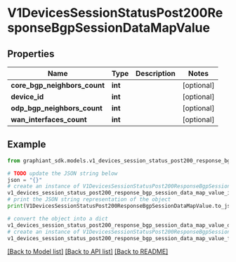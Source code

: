 # V1DevicesSessionStatusPost200ResponseBgpSessionDataMapValue


## Properties

Name | Type | Description | Notes
------------ | ------------- | ------------- | -------------
**core_bgp_neighbors_count** | **int** |  | [optional] 
**device_id** | **int** |  | [optional] 
**odp_bgp_neighbors_count** | **int** |  | [optional] 
**wan_interfaces_count** | **int** |  | [optional] 

## Example

```python
from graphiant_sdk.models.v1_devices_session_status_post200_response_bgp_session_data_map_value import V1DevicesSessionStatusPost200ResponseBgpSessionDataMapValue

# TODO update the JSON string below
json = "{}"
# create an instance of V1DevicesSessionStatusPost200ResponseBgpSessionDataMapValue from a JSON string
v1_devices_session_status_post200_response_bgp_session_data_map_value_instance = V1DevicesSessionStatusPost200ResponseBgpSessionDataMapValue.from_json(json)
# print the JSON string representation of the object
print(V1DevicesSessionStatusPost200ResponseBgpSessionDataMapValue.to_json())

# convert the object into a dict
v1_devices_session_status_post200_response_bgp_session_data_map_value_dict = v1_devices_session_status_post200_response_bgp_session_data_map_value_instance.to_dict()
# create an instance of V1DevicesSessionStatusPost200ResponseBgpSessionDataMapValue from a dict
v1_devices_session_status_post200_response_bgp_session_data_map_value_from_dict = V1DevicesSessionStatusPost200ResponseBgpSessionDataMapValue.from_dict(v1_devices_session_status_post200_response_bgp_session_data_map_value_dict)
```
[[Back to Model list]](../README.md#documentation-for-models) [[Back to API list]](../README.md#documentation-for-api-endpoints) [[Back to README]](../README.md)


